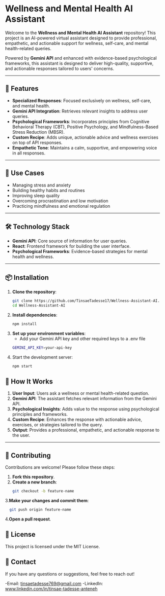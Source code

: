 # **Wellness and Mental Health AI Assistant**  

Welcome to the **Wellness and Mental Health AI Assistant** repository! This project is an AI-powered virtual assistant designed to provide professional, empathetic, and actionable support for wellness, self-care, and mental health-related queries.  

Powered by **Gemini API** and enhanced with evidence-based psychological frameworks, this assistant is designed to deliver high-quality, supportive, and actionable responses tailored to users' concerns.  

---

## 🌟 **Features**  

- **Specialized Responses**: Focused exclusively on wellness, self-care, and mental health.  
- **Gemini API Integration**: Retrieves relevant insights to address user queries.  
- **Psychological Frameworks**: Incorporates principles from Cognitive Behavioral Therapy (CBT), Positive Psychology, and Mindfulness-Based Stress Reduction (MBSR).  
- **Custom Recipe**: Adds unique, actionable advice and wellness exercises on top of API responses.  
- **Empathetic Tone**: Maintains a calm, supportive, and empowering voice in all responses.  

---

## 🎯 **Use Cases**  

- Managing stress and anxiety  
- Building healthy habits and routines  
- Improving sleep quality  
- Overcoming procrastination and low motivation  
- Practicing mindfulness and emotional regulation  

---

## 🛠️ **Technology Stack**  

- **Gemini API**: Core source of information for user queries.
- **React**: Frontend framework for building the user interface.  
- **Psychological Frameworks**: Evidence-based strategies for mental health and wellness.  

---

## 📦 **Installation**  

1. **Clone the repository**:  
   ```bash  
   git clone https://github.com/TinsaeTadesse17/Wellness-Assistant-AI.git 
   cd Wellness-Assistant-AI
   ```
2. **Install dependencies**:
    ```bash  
   npm install  
   ```
3. **Set up your environment variables**:
   -  Add your Gemini API key and other required keys to a .env file
   ```bash  
   GEMINI_API_KEY=your-api-key    
   ```
4. Start the development server:
    ```bash  
   npm start    
   ```
## 🚀 **How It Works**  

1. **User Input**: Users ask a wellness or mental health-related question.  
2. **Gemini API**: The assistant fetches relevant information from the Gemini API.  
3. **Psychological Insights**: Adds value to the response using psychological principles and frameworks.  
4. **Custom Recipe**: Enhances the response with actionable advice, exercises, or strategies tailored to the query.  
5. **Output**: Provides a professional, empathetic, and actionable response to the user.  

---

## 🤝 **Contributing**  

Contributions are welcome! Please follow these steps:  

1. **Fork this repository**.  
2. **Create a new branch**:  
   ```bash
   git checkout -b feature-name  
   ```
3.**Make your changes and commit them**:
 ```bash
   git push origin feature-name     
   ```
4.**Open a pull request**.

## 📄 **License**  
This project is licensed under the MIT License.

## 📧 **Contact**  
If you have any questions or suggestions, feel free to reach out!

-Email: tinsaetadesse769@gmail.com
-LinkedIn: www.linkedin.com/in/tinsae-tadesse-anteneh
